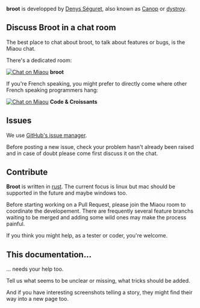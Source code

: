 
**broot** is developped by [Denys Séguret](https://stackoverflow.com/users/263525), also known as [Canop](https://github.com/Canop) or [dystroy](https://dystroy.org).

## Discuss Broot in a chat room

The best place to chat about broot, to talk about features or bugs, is the Miaou chat.

There's a dedicated room:

[![Chat on Miaou](https://miaou.dystroy.org/static/shields/room-en.svg?v=1)](https://miaou.dystroy.org/3490?broot) **broot**

If you're French speaking, you might prefer to directly come where other French speaking programmers hang:

[![Chat on Miaou](https://miaou.dystroy.org/static/shields/room-fr.svg?v=1)](https://miaou.dystroy.org/3490?broot) **Code & Croissants**

## Issues

We use [GitHub's issue manager](https://github.com/Canop/broot/issues).

Before posting a new issue, check your problem hasn't already been raised and in case of doubt please come first discuss it on the chat.

## Contribute

**Broot** is written in [rust](https://www.rust-lang.org/). The current focus is linux but mac should be supported in the future and maybe windows too.

Before starting working on a Pull Request, please join the Miaou room to coordinate the developement. There are frequently several feature branchs waiting to be merged and adding some wild ones may make the process painful.

If you think you might help, as a tester or coder, you're welcome.

## This documentation...

... needs your help too.

Tell us what seems to be unclear or missing, what tricks should be added.

And if you have interesting screenshots telling a story, they might find their way into a new page too.
